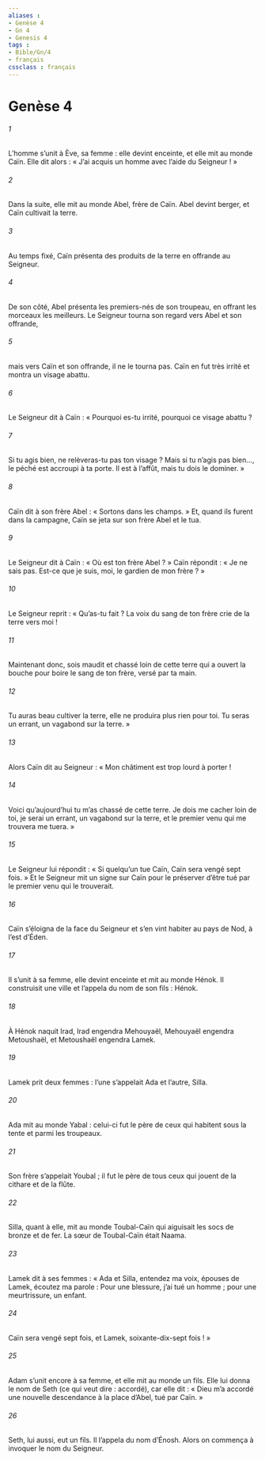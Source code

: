 ```yaml
---
aliases : 
- Genèse 4
- Gn 4
- Genesis 4
tags : 
- Bible/Gn/4
- français
cssclass : français
---
```


# Genèse 4

###### 1
L’homme s’unit à Ève, sa femme : elle devint enceinte, et elle mit au monde Caïn. Elle dit alors : « J’ai acquis un homme avec l’aide du Seigneur ! »
###### 2
Dans la suite, elle mit au monde Abel, frère de Caïn. Abel devint berger, et Caïn cultivait la terre.
###### 3
Au temps fixé, Caïn présenta des produits de la terre en offrande au Seigneur.
###### 4
De son côté, Abel présenta les premiers-nés de son troupeau, en offrant les morceaux les meilleurs. Le Seigneur tourna son regard vers Abel et son offrande,
###### 5
mais vers Caïn et son offrande, il ne le tourna pas.
Caïn en fut très irrité et montra un visage abattu.
###### 6
Le Seigneur dit à Caïn : « Pourquoi es-tu irrité, pourquoi ce visage abattu ?
###### 7
Si tu agis bien, ne relèveras-tu pas ton visage ? Mais si tu n’agis pas bien…, le péché est accroupi à ta porte. Il est à l’affût, mais tu dois le dominer. »
###### 8
Caïn dit à son frère Abel : « Sortons dans les champs. » Et, quand ils furent dans la campagne, Caïn se jeta sur son frère Abel et le tua.
###### 9
Le Seigneur dit à Caïn : « Où est ton frère Abel ? » Caïn répondit : « Je ne sais pas. Est-ce que je suis, moi, le gardien de mon frère ? »
###### 10
Le Seigneur reprit : « Qu’as-tu fait ? La voix du sang de ton frère crie de la terre vers moi !
###### 11
Maintenant donc, sois maudit et chassé loin de cette terre qui a ouvert la bouche pour boire le sang de ton frère, versé par ta main.
###### 12
Tu auras beau cultiver la terre, elle ne produira plus rien pour toi. Tu seras un errant, un vagabond sur la terre. »
###### 13
Alors Caïn dit au Seigneur : « Mon châtiment est trop lourd à porter !
###### 14
Voici qu’aujourd’hui tu m’as chassé de cette terre. Je dois me cacher loin de toi, je serai un errant, un vagabond sur la terre, et le premier venu qui me trouvera me tuera. »
###### 15
Le Seigneur lui répondit : « Si quelqu’un tue Caïn, Caïn sera vengé sept fois. » Et le Seigneur mit un signe sur Caïn pour le préserver d’être tué par le premier venu qui le trouverait.
###### 16
Caïn s’éloigna de la face du Seigneur et s’en vint habiter au pays de Nod, à l’est d’Éden.
###### 17
Il s’unit à sa femme, elle devint enceinte et mit au monde Hénok. Il construisit une ville et l’appela du nom de son fils : Hénok.
###### 18
À Hénok naquit Irad, Irad engendra Mehouyaël, Mehouyaël engendra Metoushaël, et Metoushaël engendra Lamek.
###### 19
Lamek prit deux femmes : l’une s’appelait Ada et l’autre, Silla.
###### 20
Ada mit au monde Yabal : celui-ci fut le père de ceux qui habitent sous la tente et parmi les troupeaux.
###### 21
Son frère s’appelait Youbal ; il fut le père de tous ceux qui jouent de la cithare et de la flûte.
###### 22
Silla, quant à elle, mit au monde Toubal-Caïn qui aiguisait les socs de bronze et de fer. La sœur de Toubal-Caïn était Naama.
###### 23
Lamek dit à ses femmes :
« Ada et Silla, entendez ma voix,
épouses de Lamek, écoutez ma parole :
Pour une blessure, j’ai tué un homme ;
pour une meurtrissure, un enfant.
###### 24
Caïn sera vengé sept fois,
et Lamek, soixante-dix-sept fois ! »
###### 25
Adam s’unit encore à sa femme, et elle mit au monde un fils. Elle lui donna le nom de Seth (ce qui veut dire : accordé), car elle dit : « Dieu m’a accordé une nouvelle descendance à la place d’Abel, tué par Caïn. »
###### 26
Seth, lui aussi, eut un fils. Il l’appela du nom d’Énosh. Alors on commença à invoquer le nom du Seigneur.
